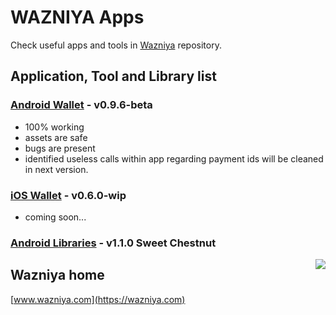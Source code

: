 WAZNIYA Apps
======================

Check useful apps and tools in [Wazniya](https://github.com/wazniya) repository.

## Application, Tool and Library list


### [Android Wallet](https://github.com/wazniya/wazniya-android) - v0.9.6-beta  
- 100% working  
- assets are safe  
- bugs are present  
- identified useless calls within app regarding payment ids will be cleaned in next version.

### [iOS Wallet](https://github.com/wazniya/wazniya-ios) - v0.6.0-wip  
-  coming soon...

### [Android Libraries](https://github.com/wazniya/wazn-android-lib) - v1.1.0 Sweet Chestnut

<img align="right" src="https://wazniya.com/downloads/logo-wazniya1.png">  

## Wazniya home
[www.wazniya.com](https://wazniya.com)
